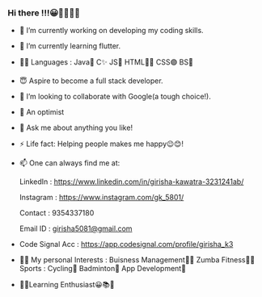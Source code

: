 ### Hi there !!!😀👋🏻🙋🏻‍

- 🔭 I’m currently working on developing my coding skills.
- 🌱 I’m currently learning flutter.
- 👍🏻 Languages : Java💯 C✨ JS🎀 HTML🧘🏻‍ CSS🟣 BS🔲
- 😇 Aspire to become a full stack developer.
- 👯 I’m looking to collaborate with Google(a tough choice!). 
- 🤔 An optimist 
- 💬 Ask me about anything you like!             
- ⚡ Life fact: Helping people makes me happy😉😊!
- 📫 One can always find me at:
 
   LinkedIn  : https://www.linkedin.com/in/girisha-kawatra-3231241ab/
 
   Instagram : https://www.instagram.com/gk_5801/
 
   Contact   :  9354337180
   
   Email ID  : girisha5081@gmail.com 
     
- Code Signal Acc : https://app.codesignal.com/profile/girisha_k3
- 🧒🏻 My personal Interests : 
             Buisness Management👩🏻‍
             Zumba Fitness💃🏻
             Sports : Cycling🚴 Badminton🏸
             App Development🎇

- 🤹🏻‍Learning Enthusiast😀📚🔖

